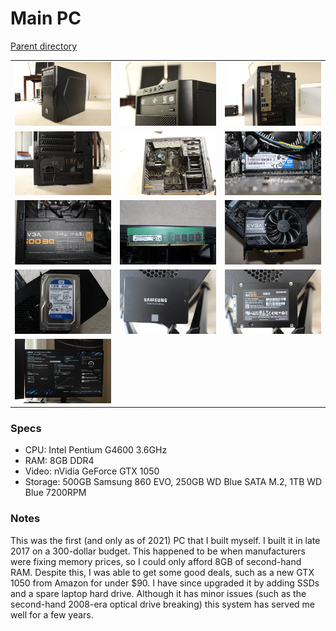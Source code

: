 # Main PC
[Parent directory](../index.md)

<table>
  <tr>
    <td><img src='IMG_5692.JPG'/></td>
    <td><img src='IMG_5694.JPG'/></td>
    <td><img src='IMG_5695.JPG'/></td>
  </tr>
  <tr>
    <td><img src='IMG_5696.JPG'/></td>
    <td><img src='IMG_5697.JPG'/></td>
    <td><img src='IMG_5702.JPG'/></td>
  </tr>
  <tr>
    <td><img src='IMG_5704.JPG'/></td>
    <td><img src='IMG_5706.JPG'/></td>
    <td><img src='IMG_5708.JPG'/></td>
  </tr>
  <tr>
    <td><img src='IMG_5711.JPG'/></td>
    <td><img src='IMG_5713.JPG'/></td>
    <td><img src='IMG_5714.JPG'/></td>
  </tr>
  <tr>
    <td><img src='IMG_5715.JPG'/></td>
  </tr>
</table>

### Specs

* CPU: Intel Pentium G4600 3.6GHz
* RAM: 8GB DDR4
* Video: nVidia GeForce GTX 1050
* Storage: 500GB Samsung 860 EVO, 250GB WD Blue SATA M.2, 1TB WD Blue 7200RPM

### Notes
This was the first (and only as of 2021) PC that I built myself. I built it in late 2017 on a 300-dollar budget. This happened to be when manufacturers were fixing memory prices, so I could only afford 8GB of second-hand RAM. Despite this, I was able to get some good deals, such as a new GTX 1050 from Amazon for under $90. I have since upgraded it by adding SSDs and a spare laptop hard drive. Although it has minor issues (such as the second-hand 2008-era optical drive breaking) this system has served me well for a few years.
